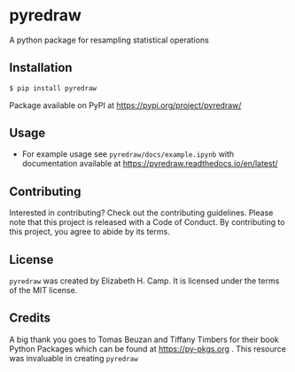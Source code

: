 # pyredraw

A python package for resampling statistical operations

## Installation

```bash
$ pip install pyredraw
```
Package available on PyPI at https://pypi.org/project/pyredraw/

## Usage

- For example usage see `pyredraw/docs/example.ipynb` with documentation available at https://pyredraw.readthedocs.io/en/latest/

## Contributing

Interested in contributing? Check out the contributing guidelines. Please note that this project is released with a Code of Conduct. By contributing to this project, you agree to abide by its terms.

## License

`pyredraw` was created by Elizabeth H. Camp. It is licensed under the terms of the MIT license.

## Credits

A big thank you goes to Tomas Beuzan and Tiffany Timbers for their book Python Packages which can be found at https://py-pkgs.org . This resource was invaluable in creating `pyredraw` 
